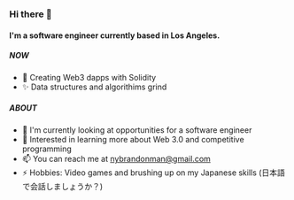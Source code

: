 ### Hi there 👋

#### I'm a software engineer currently based in Los Angeles.

##### NOW

- 🚀 Creating Web3 dapps with Solidity
- ✨ Data structures and algorithims grind

##### ABOUT

- 🏫 I'm currently looking at opportunities for a software engineer
- 🌱 Interested in learning more about Web 3.0 and competitive programming
- 📫 You can reach me at nybrandonman@gmail.com
- ⚡️ Hobbies: Video games and brushing up on my Japanese skills (日本語で会話しましょうか？)

<!---
brandoncoding/brandoncoding is a ✨ special ✨ repository because its `README.md` (this file) appears on your GitHub profile.
You can click the Preview link to take a look at your changes.
--->
